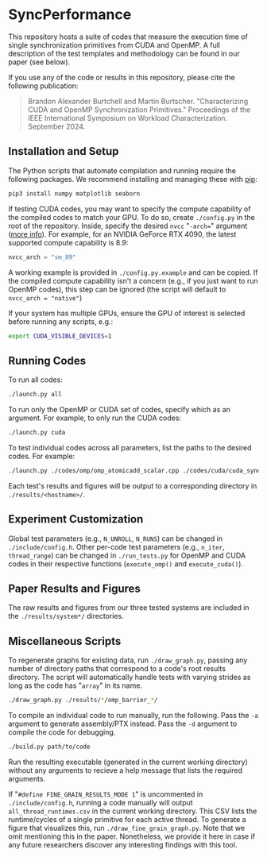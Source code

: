 # SyncPerformance

This repository hosts a suite of codes that measure the execution time of single synchronization primitives from CUDA and OpenMP. A full description of the test templates and methodology can be found in our paper (see below).

If you use any of the code or results in this repository, please cite the following publication:

>Brandon Alexander Burtchell and Martin Burtscher. "Characterizing CUDA and OpenMP Synchronization Primitives." Proceedings of the IEEE International Symposium on Workload Characterization. September 2024.

## Installation and Setup

The Python scripts that automate compilation and running require the following packages. We recommend installing and managing these with [pip](https://pypi.org/project/pip/):

```bash
pip3 install numpy matplotlib seaborn
```

If testing CUDA codes, you may want to specify the compute capability of the compiled codes to match your GPU. To do so, create `./config.py` in the root of the repository. Inside, specify the desired `nvcc` "`-arch=`" argument ([more info](https://developer.nvidia.com/cuda-gpus)). For example, for an NVIDIA GeForce RTX 4090, the latest supported compute capability is 8.9:

```python
nvcc_arch = "sm_89"
```

A working example is provided in `./config.py.example` and can be copied. If the compiled compute capability isn't a concern (e.g., if you just want to run OpenMP codes), this step can be ignored (the script will default to `nvcc_arch = "native"`)

If your system has multiple GPUs, ensure the GPU of interest is selected before running any scripts, e.g.:

```bash
export CUDA_VISIBLE_DEVICES=1
```

## Running Codes

To run all codes:

```bash
./launch.py all
```

To run only the OpenMP or CUDA set of codes, specify which as an argument. For example, to only run the CUDA codes:

```bash
./launch.py cuda
```

To test individual codes across all parameters, list the paths to the desired codes. For example:

```bash
./launch.py ./codes/omp/omp_atomicadd_scalar.cpp ./codes/cuda/cuda_syncwarp.cu
```

Each test's results and figures will be output to a corresponding directory in `./results/<hostname>/`.

## Experiment Customization

Global test parameters (e.g., `N_UNROLL`, `N_RUNS`) can be changed in `./include/config.h`. Other per-code test parameters (e.g., `n_iter`, `thread_range`) can be changed in `./run_tests.py` for OpenMP and CUDA codes in their respective functions (`execute_omp()` and `execute_cuda()`).

## Paper Results and Figures

The raw results and figures from our three tested systems are included in the `./results/system*/` directories.

## Miscellaneous Scripts

To regenerate graphs for existing data, run `./draw_graph.py`, passing any number of directory paths that correspond to a code's root results directory. The script will automatically handle tests with varying strides as long as the code has "`array`" in its name.

```bash
./draw_graph.py ./results/*/omp_barrier_*/
```

To compile an individual code to run manually, run the following. Pass the `-a` argument to generate assembly/PTX instead. Pass the `-d` argument to compile the code for debugging.

```bash
./build.py path/to/code
```

Run the resulting executable (generated in the current working directory) without any arguments to recieve a help message that lists the required arguments.

If "`#define FINE_GRAIN_RESULTS_MODE 1`" is uncommented in `./include/config.h`, running a code manually will output `all_thread_runtimes.csv` in the current working directory. This CSV lists the runtime/cycles of a single primitive for each active thread. To generate a figure that visualizes this, run `./draw_fine_grain_graph.py`. Note that we omit mentioning this in the paper. Nonetheless, we provide it here in case if any future researchers discover any interesting findings with this tool.
